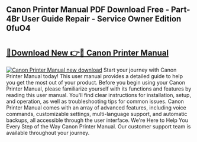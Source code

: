 ## Canon Printer Manual PDF Download Free - Part-4Br User Guide Repair - Service Owner Edition 0fuO4

# <h2><a href="http://bc35527.oget.top/?id=Canon+Printer+Manual">🔗Download New 👉🔴 Canon Printer Manual</a></h2>

[![Canon Printer Manual new download](https://i.imgur.com/5g1atiW.png)](http://bc35527.oget.top/?id=Canon+Printer+Manual)
Start your journey with Canon Printer Manual today! This user manual provides a detailed guide to help you get the most out of your product. Before you begin using your Canon Printer Manual, please familiarize yourself with its functions and features by reading this user manual. You'll find clear instructions for installation, setup, and operation, as well as troubleshooting tips for common issues. Canon Printer Manual comes with an array of advanced features, including voice commands, customizable settings, multi-language support, and automatic backups, all accessible through the user interface. We're Here to Help You Every Step of the Way Canon Printer Manual. Our customer support team is available throughout your journey.
